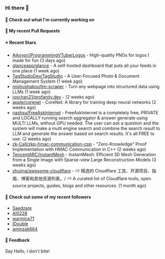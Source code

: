 ### Hi there 👋

#### 👷 Check out what I'm currently working on

#### 🔨 My recent Pull Requests


#### ⭐ Recent Stars

- [Aikoyori/ProgrammingVTuberLogos](https://github.com/Aikoyori/ProgrammingVTuberLogos) - High-quality PNGs for logos I made for fun  (3 days ago)
- [glanceapp/glance](https://github.com/glanceapp/glance) - A self-hosted dashboard that puts all your feeds in one place (1 week ago)
- [TagStudioDev/TagStudio](https://github.com/TagStudioDev/TagStudio) - A User-Focused Photo &amp; Document Management System (1 week ago)
- [mishushakov/llm-scraper](https://github.com/mishushakov/llm-scraper) - Turn any webpage into structured data using LLMs (1 week ago)
- [joschan21/profanity.dev](https://github.com/joschan21/profanity.dev) -  (2 weeks ago)
- [apple/corenet](https://github.com/apple/corenet) - CoreNet: A library for training deep neural networks (2 weeks ago)
- [nashsu/FreeAskInternet](https://github.com/nashsu/FreeAskInternet) - FreeAskInternet is a completely free, PRIVATE and LOCALLY running search aggregator &amp; answer generate using MULTI LLMs, without GPU needed. The user can ask a question and the system will  make a multi engine search and combine the search result to LLM and generate the answer based on search results. It&#39;s all FREE to use.  (2 weeks ago)
- [zk-Call/zkp-hmac-communication-cpp](https://github.com/zk-Call/zkp-hmac-communication-cpp) - &#34;Zero-Knowledge&#34; Proof Implementation with HMAC Communication in C&#43;&#43; (2 weeks ago)
- [TencentARC/InstantMesh](https://github.com/TencentARC/InstantMesh) - InstantMesh: Efficient 3D Mesh Generation from a Single Image with Sparse-view Large Reconstruction Models (3 weeks ago)
- [zhuima/awesome-cloudflare](https://github.com/zhuima/awesome-cloudflare) - ⛅️ 精选的 Cloudflare 工具、开源项目、指南、博客和其他资源列表。/ ⛅️ A curated list of Cloudflare tools, open source projects, guides, blogs and other resources. (1 month ago)

#### 👯 Check out some of my recent followers

- [Saedzare](https://github.com/Saedzare)
- [AI0228](https://github.com/AI0228)
- [warmice71](https://github.com/warmice71)
- [IDouble](https://github.com/IDouble)
- [aminzak664](https://github.com/aminzak664)

#### 💬 Feedback

Say Hello, I don't bite!